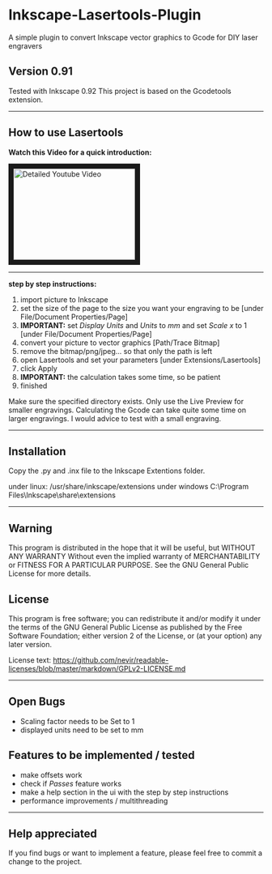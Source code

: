 # Inkscape-Lasertools-Plugin
A simple plugin to convert Inkscape vector graphics to Gcode for DIY laser engravers

## Version 0.91
Tested with Inkscape 0.92
This project is based on the Gcodetools extension.
*******************************************************************************************************************************

## How to use Lasertools
**Watch this Video for a quick introduction:**

<a href="http://www.youtube.com/watch?feature=player_embedded&v=NhUvRJsa4D0
" target="_blank"><img src="http://img.youtube.com/vi/NhUvRJsa4D0/0.jpg"
alt="Detailed Youtube Video" width="240" height="180" border="10" /></a>


************************************************************************************
**step by step instructions:**

1. import picture to Inkscape
2. set the size of the page to the size you want your engraving to be [under File/Document Properties/Page]
3. **IMPORTANT:** set *Display Units* and *Units* to *mm* and set *Scale x* to 1 [under File/Document Properties/Page]
4. convert your picture to vector graphics [Path/Trace Bitmap]
5. remove the bitmap/png/jpeg... so that only the path is left
6. open Lasertools and set your parameters [under Extensions/Lasertools]
7. click Apply
8. **IMPORTANT:** the calculation takes some time, so be patient
9. finished

Make sure the specified directory exists.
Only use the Live Preview for smaller engravings.
Calculating the Gcode can take quite some time on larger engravings. I would advice to test with a small engraving.

*******************************************************************************************************************************

## Installation
Copy the .py and .inx file to the Inkscape Extentions folder.

under linux:    /usr/share/inkscape/extensions
under windows   C:\Program Files\Inkscape\share\extensions 

*******************************************************************************************************************************

## Warning
This program is distributed in the hope that it will be useful, but WITHOUT ANY WARRANTY Without even the implied warranty of MERCHANTABILITY or FITNESS FOR A PARTICULAR PURPOSE. See the GNU General Public License for more details.

## License
This program is free software; you can redistribute it and/or modify it under the terms of the GNU General Public License as published by the Free Software Foundation; either version 2 of the License, or (at your option) any later version.

License text: 
https://github.com/nevir/readable-licenses/blob/master/markdown/GPLv2-LICENSE.md

*******************************************************************************************************************************

## Open Bugs
- Scaling factor needs to be Set to 1
- displayed units need to be set to mm

## Features to be implemented / tested
- make offsets work
- check if *Passes* feature works
- make a help section in the ui with the step by step instructions
- performance improvements / multithreading

*******************************************************************************************************************************

## Help appreciated
If you find bugs or want to implement a feature, please feel free to commit a change to the project.
